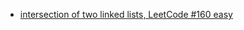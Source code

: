 - [intersection of two linked lists, LeetCode #160 easy](./intersection-of-two-linked-lists-easy.java)
